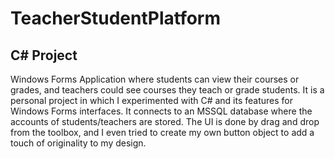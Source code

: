 # TeacherStudentPlatform
## C# Project

Windows Forms Application where students can view their courses or grades, and teachers could see courses they teach or grade students. It is a personal project in which I experimented with C# and its features for Windows Forms interfaces. It connects to an MSSQL database where the accounts of students/teachers are stored. The UI is done by drag and drop from the toolbox, and I even tried to create my own button object to add a touch of originality to my design.

